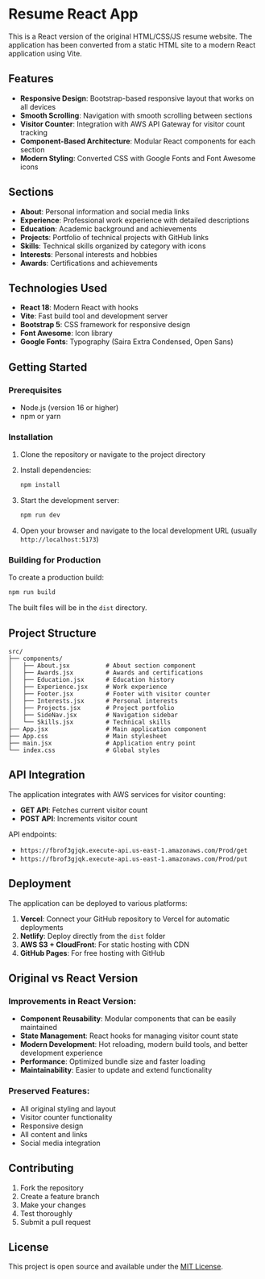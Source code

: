 # Resume React App

This is a React version of the original HTML/CSS/JS resume website. The application has been converted from a static HTML site to a modern React application using Vite.

## Features

- **Responsive Design**: Bootstrap-based responsive layout that works on all devices
- **Smooth Scrolling**: Navigation with smooth scrolling between sections
- **Visitor Counter**: Integration with AWS API Gateway for visitor count tracking
- **Component-Based Architecture**: Modular React components for each section
- **Modern Styling**: Converted CSS with Google Fonts and Font Awesome icons

## Sections

- **About**: Personal information and social media links
- **Experience**: Professional work experience with detailed descriptions
- **Education**: Academic background and achievements
- **Projects**: Portfolio of technical projects with GitHub links
- **Skills**: Technical skills organized by category with icons
- **Interests**: Personal interests and hobbies
- **Awards**: Certifications and achievements

## Technologies Used

- **React 18**: Modern React with hooks
- **Vite**: Fast build tool and development server
- **Bootstrap 5**: CSS framework for responsive design
- **Font Awesome**: Icon library
- **Google Fonts**: Typography (Saira Extra Condensed, Open Sans)

## Getting Started

### Prerequisites

- Node.js (version 16 or higher)
- npm or yarn

### Installation

1. Clone the repository or navigate to the project directory
2. Install dependencies:
   ```bash
   npm install
   ```

3. Start the development server:
   ```bash
   npm run dev
   ```

4. Open your browser and navigate to the local development URL (usually `http://localhost:5173`)

### Building for Production

To create a production build:

```bash
npm run build
```

The built files will be in the `dist` directory.

## Project Structure

```
src/
├── components/
│   ├── About.jsx          # About section component
│   ├── Awards.jsx         # Awards and certifications
│   ├── Education.jsx      # Education history
│   ├── Experience.jsx     # Work experience
│   ├── Footer.jsx         # Footer with visitor counter
│   ├── Interests.jsx      # Personal interests
│   ├── Projects.jsx       # Project portfolio
│   ├── SideNav.jsx        # Navigation sidebar
│   └── Skills.jsx         # Technical skills
├── App.jsx                # Main application component
├── App.css                # Main stylesheet
├── main.jsx               # Application entry point
└── index.css              # Global styles
```

## API Integration

The application integrates with AWS services for visitor counting:

- **GET API**: Fetches current visitor count
- **POST API**: Increments visitor count

API endpoints:
- `https://fbrof3gjqk.execute-api.us-east-1.amazonaws.com/Prod/get`
- `https://fbrof3gjqk.execute-api.us-east-1.amazonaws.com/Prod/put`

## Deployment

The application can be deployed to various platforms:

1. **Vercel**: Connect your GitHub repository to Vercel for automatic deployments
2. **Netlify**: Deploy directly from the `dist` folder
3. **AWS S3 + CloudFront**: For static hosting with CDN
4. **GitHub Pages**: For free hosting with GitHub

## Original vs React Version

### Improvements in React Version:
- **Component Reusability**: Modular components that can be easily maintained
- **State Management**: React hooks for managing visitor count state
- **Modern Development**: Hot reloading, modern build tools, and better development experience
- **Performance**: Optimized bundle size and faster loading
- **Maintainability**: Easier to update and extend functionality

### Preserved Features:
- All original styling and layout
- Visitor counter functionality
- Responsive design
- All content and links
- Social media integration

## Contributing

1. Fork the repository
2. Create a feature branch
3. Make your changes
4. Test thoroughly
5. Submit a pull request

## License

This project is open source and available under the [MIT License](LICENSE).